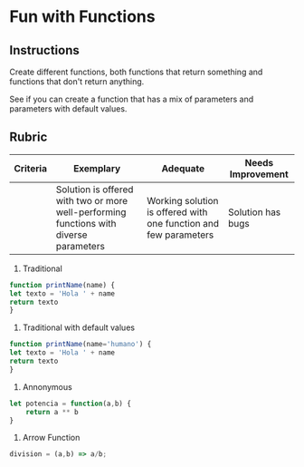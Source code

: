 # Fun with Functions

## Instructions

Create different functions, both functions that return something and functions that don't return anything.

See if you can create a function that has a mix of parameters and parameters with default values.

## Rubric

| Criteria | Exemplary                                                                              | Adequate                                                         | Needs Improvement |
| -------- | -------------------------------------------------------------------------------------- | ---------------------------------------------------------------- | ----------------- |
|          | Solution is offered with two or more well-performing functions with diverse parameters | Working solution is offered with one function and few parameters | Solution has bugs |



1. Traditional

```jsx
function printName(name) {
let texto = 'Hola ' + name
return texto
}
```

1. Traditional with default values

```jsx
function printName(name='humano') {
let texto = 'Hola ' + name
return texto
}
```

1. Annonymous

```jsx
let potencia = function(a,b) {
	return a ** b
}
```

1. Arrow Function

```jsx
division = (a,b) => a/b;
```

